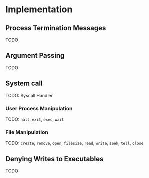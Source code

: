 # Implementation

## Process Termination Messages
TODO

## Argument Passing
TODO

## System call
TODO: Syscall Handler
### User Process Manipulation
TODO: `halt`, `exit`, `exec`, `wait`
### File Manipulation
TODO: `create`, `remove`, `open`, `filesize`, `read`, `write`, `seek`, `tell`, `close`

## Denying Writes to Executables
TODO